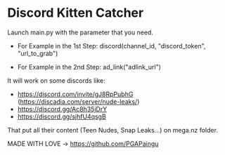 # Discord Kitten Catcher

Launch main.py with the parameter that you need.

- For Example in the 1st Step:
discord(channel_id, "discord_token", "url_to_grab")

- For Example in the 2nd Step:
ad_link("adlink_url")

It will work on some discords like:
* https://discord.com/invite/gJ8RpPubhG (https://discadia.com/server/nude-leaks/)
* https://discord.gg/Ac8h35jDrY
* https://discord.gg/sjhfU4qsgB

That put all their content (Teen Nudes, Snap Leaks...) on mega.nz folder.

MADE WITH LOVE -> https://github.com/PGAPaingu
